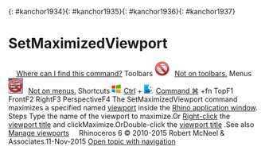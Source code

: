 ---
---

{: #kanchor1934}{: #kanchor1935}{: #kanchor1936}{: #kanchor1937}
# SetMaximizedViewport
 [![images/transparent.gif](images/transparent.gif)Where can I find this command?](javascript:void(0);) Toolbars
![images/-no-toolbar-button.png](images/-no-toolbar-button.png) [Not on toolbars.](toolbarwhattodo.html) 
Menus
![images/-no-menu-item.png](images/-no-menu-item.png) [Not on menus.](menuwhattodo.html) 
Shortcuts
![images/tab-icon-win.png](images/tab-icon-win.png) [Ctrl](ctrl-key.html) +
![images/tab-icon-mac.png](images/tab-icon-mac.png) [Command ⌘](ctrl-key.html) +fn
TopF1
FrontF2
RightF3
PerspectiveF4
The SetMaximizedViewport command maximizes a specified named [viewport](rhino-window.html) inside the [Rhino application window](rhino-window.html).
Steps
Type the name of the viewport to maximize.Or [Right-click](mouse-buttons.html) the [viewport title](rhino-window.html) and clickMaximize.OrDouble-click the [viewport title](rhino-window.html) .See also
 [Manage viewports](sak-viewports.html) 
&#160;
&#160;
Rhinoceros 6 © 2010-2015 Robert McNeel &amp; Associates.11-Nov-2015
 [Open topic with navigation](setmaximizedviewport.html) 

